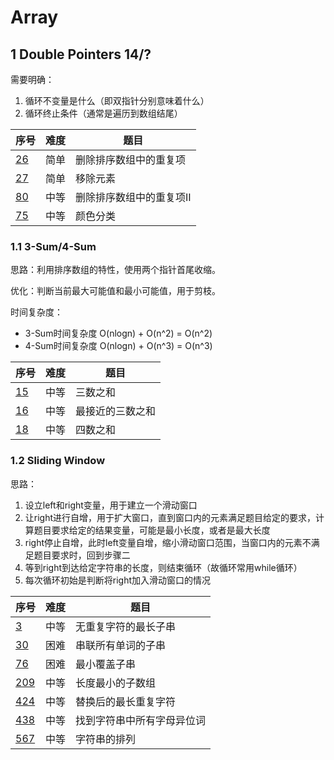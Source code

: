 # Array

## 1 Double Pointers 14/?

需要明确：
1. 循环不变量是什么（即双指针分别意味着什么）
2. 循环终止条件（通常是遍历到数组结尾）

|序号|难度|题目|
|:----|:----|-----|
|[26](/leetcode/LC26.java)|简单|删除排序数组中的重复项|
|[27](/leetcode/LC27.java)|简单|移除元素|
|[80](/leetcode/LC80.java)|中等|删除排序数组中的重复项II|
|[75](/leetcode/LC75.java)|中等|颜色分类|

### 1.1 3-Sum/4-Sum

思路：利用排序数组的特性，使用两个指针首尾收缩。

优化：判断当前最大可能值和最小可能值，用于剪枝。

时间复杂度：
- 3-Sum时间复杂度 O(nlogn) + O(n^2) = O(n^2)
- 4-Sum时间复杂度 O(nlogn) + O(n^3) = O(n^3)

|序号|难度|题目|
|:----|:----|-----|
|[15](/leetcode/LC15.java)|中等|三数之和|
|[16](/leetcode/LC16.java)|中等|最接近的三数之和|
|[18](/leetcode/LC18.java)|中等|四数之和|

### 1.2 Sliding Window

思路：

1. 设立left和right变量，用于建立一个滑动窗口
2. 让right进行自增，用于扩大窗口，直到窗口内的元素满足题目给定的要求，计算题目要求给定的结果变量，可能是最小长度，或者是最大长度
3. right停止自增，此时left变量自增，缩小滑动窗口范围，当窗口内的元素不满足题目要求时，回到步骤二
4. 等到right到达给定字符串的长度，则结束循环（故循环常用while循环）
5. 每次循环初始是判断将right加入滑动窗口的情况

|序号|难度|题目|
|:----|:----|-----|
|[3](/leetcode/LC3.java)|中等|无重复字符的最长子串|
|[30](/leetcode/LC30.java)|困难|串联所有单词的子串|
|[76](/leetcode/LC76.java)|困难|最小覆盖子串|
|[209](/leetcode/LC209.java)|中等|长度最小的子数组|
|[424](/leetcode/LC424.java)|中等|替换后的最长重复字符|
|[438](/leetcode/LC438.java)|中等|找到字符串中所有字母异位词|
|[567](/leetcode/LC567.java)|中等|字符串的排列|